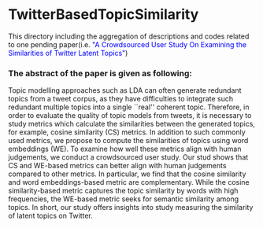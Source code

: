 # TwitterBasedTopicSimilarity

This directory including the aggregation of descriptions and codes related to one pending paper(i.e. <font color='blue'>"A Crowdsourced User Study On Examining the Similarities of Twitter Latent Topics"</font>)

### The abstract of the paper is given as following:
Topic modelling approaches such as LDA can often generate redundant topics from a tweet corpus, as they have difficulties to integrate such redundant multiple topics into a single ``real'' coherent topic. Therefore, in order to evaluate the quality of topic models from tweets, it is necessary to study metrics which calculate the similarities between the generated topics, for example, cosine similarity (CS) metrics. In addition to such commonly used metrics, we propose to compute the similarities of topics using word embeddings (WE). To examine how well these metrics align with human judgements, we conduct a crowdsourced user study. Our stud shows that CS and WE-based metrics can better align with human judgements compared to other metrics. In particular, we find that the cosine similarity and word embeddings-based metric are complementary. While the cosine similarity-based metric captures the topic similarity by words with high frequencies, the WE-based metric seeks for semantic similarity among topics. In short, our study offers insights into study measuring the similarity of latent topics on Twitter. 
